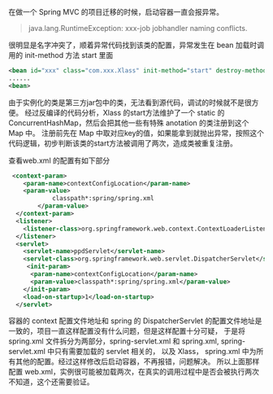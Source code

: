 在做一个 Spring MVC 的项目迁移的时候，启动容器一直会报异常。

> java.lang.RuntimeException: xxx-job jobhandler naming conflicts.

很明显是名字冲突了，顺着异常代码找到该类的配置，异常发生在 bean 加载时调用的 init-method 方法 start 里面
```xml
<bean id="xxx" class="com.xxx.Xlass" init-method="start" destroy-method="destroy" >
......
<bean>
```
由于实例化的类是第三方jar包中的类，无法看到源代码，调试的时候就不是很方便。
经过反编译的代码分析，Xlass 的start方法维护了一个 static 的 ConcurrentHashMap，然后会把其他一些有特殊 anotation 的类注册到这个 Map 中。
注册前先在 Map 中取对应key的值，如果能拿到就抛出异常，按照这个代码逻辑，初步判断该类的start方法被调用了两次，造成类被重复注册。

查看web.xml 的配置有如下部分
```xml
 <context-param>
    <param-name>contextConfigLocation</param-name>
    <param-value>
			classpath*:spring/spring.xml
		</param-value>
  </context-param>
  <listener>
    <listener-class>org.springframework.web.context.ContextLoaderListener</listener-class>
  </listener>
  <servlet>
    <servlet-name>ppdServlet</servlet-name>
    <servlet-class>org.springframework.web.servlet.DispatcherServlet</servlet-class>
     <init-param>
      <param-name>contextConfigLocation</param-name>
      <param-value>classpath*:spring/spring.xml</param-value>
    </init-param>
    <load-on-startup>1</load-on-startup>
  </servlet>
```
容器的 context 配置文件地址和 spring 的 DispatcherServlet 的配置文件地址是一致的，项目一直这样配置没有什么问题，但是这样配置十分可疑，
于是将 spring.xml 文件拆分为两部分，spring-servlet.xml 和 spring.xml, spring-servlet.xml 中只有需要加载的 servlet 相关的，
以及 Xlass， spring.xml 中为所有其他的配置。经过这样修改后启动容器，不再报错，问题解决。
所以上面那样配置 web.xml，实例很可能被加载两次，在真实的调用过程中是否会被执行两次不知道，这个还需要验证。
